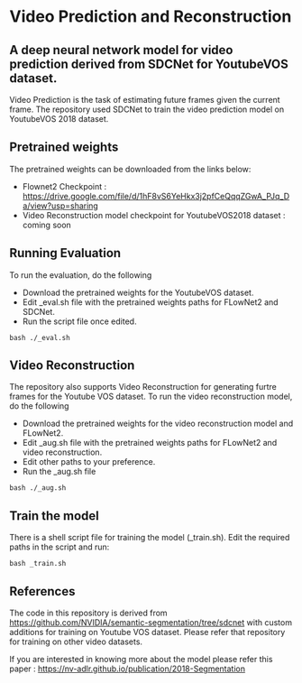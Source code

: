 # Video Prediction and Reconstruction
## A deep neural network model for video prediction derived from SDCNet for YoutubeVOS dataset.

Video Prediction is the task of estimating future frames given the current frame. The repository used SDCNet to train the video prediction model on
YoutubeVOS 2018 dataset. 

## Pretrained weights
The pretrained weights can be downloaded from the links below:
* Flownet2 Checkpoint : https://drive.google.com/file/d/1hF8vS6YeHkx3j2pfCeQqqZGwA_PJq_Da/view?usp=sharing
* Video Reconstruction model checkpoint for YoutubeVOS2018 dataset : coming soon

## Running Evaluation
To run the evaluation, do the following
* Download the pretrained weights for the YoutubeVOS dataset.
* Edit _eval.sh file with the pretrained weights paths for FLowNet2 and SDCNet.
* Run the script file once edited.
```
bash ./_eval.sh
```

## Video Reconstruction
The repository also supports Video Reconstruction for generating furtre frames for the Youtube VOS dataset.
To run the video reconstruction model, do the following
* Download the pretrained weights for the video reconstruction model and FLowNet2.
* Edit _aug.sh file with the pretrained weights paths for FLowNet2 and video reconstruction.
* Edit other paths to your preference.
* Run the _aug.sh file
```
bash ./_aug.sh
```

## Train the model
There is a shell script file for training the model (_train.sh). Edit the required paths in the script and run:
```
bash _train.sh
```

## References
The code in this repository is derived from https://github.com/NVIDIA/semantic-segmentation/tree/sdcnet with custom additions for training on Youtube VOS dataset. Please refer that repository for training on other video datasets.

If you are interested in knowing more about the model please refer this paper : https://nv-adlr.github.io/publication/2018-Segmentation
